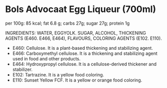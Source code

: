 # Bols Advocaat Egg Liqueur (700ml) 

per 100g: 85 kcal; fat 6.8 g; carbs 27g; sugar 27g; protein 1g

INGREDIENTS: WATER, EGGYOLK. SUGAR, ALCOHOL, THICKENING AGENTS (E460. E466, E464), FLAVOURS, COLORING AGENTS (E102. E110).

 -   E460: Cellulose. It is a plant-based thickening and stabilizing agent.
 -   E466: Carboxymethyl cellulose. It is a thickening and stabilizing agent used in food and other products.
 -   E464: Hydroxypropyl cellulose. It is a cellulose-derived thickener and stabilizer.
 -   E102: Tartrazine. It is a yellow food coloring.
 -   E110: Sunset Yellow FCF. It is a yellow or orange food coloring.
